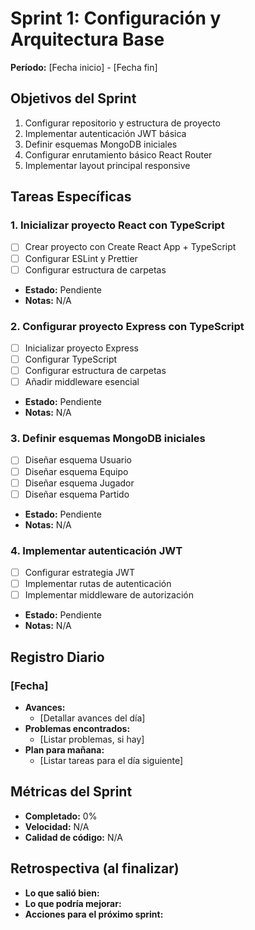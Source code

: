 # Sprint 1: Configuración y Arquitectura Base
**Período:** [Fecha inicio] - [Fecha fin]

## Objetivos del Sprint
1. Configurar repositorio y estructura de proyecto
2. Implementar autenticación JWT básica
3. Definir esquemas MongoDB iniciales
4. Configurar enrutamiento básico React Router
5. Implementar layout principal responsive

## Tareas Específicas

### 1. Inicializar proyecto React con TypeScript
- [ ] Crear proyecto con Create React App + TypeScript
- [ ] Configurar ESLint y Prettier
- [ ] Configurar estructura de carpetas
- **Estado:** Pendiente
- **Notas:** N/A

### 2. Configurar proyecto Express con TypeScript
- [ ] Inicializar proyecto Express
- [ ] Configurar TypeScript
- [ ] Configurar estructura de carpetas
- [ ] Añadir middleware esencial
- **Estado:** Pendiente
- **Notas:** N/A

### 3. Definir esquemas MongoDB iniciales
- [ ] Diseñar esquema Usuario
- [ ] Diseñar esquema Equipo
- [ ] Diseñar esquema Jugador
- [ ] Diseñar esquema Partido
- **Estado:** Pendiente
- **Notas:** N/A

### 4. Implementar autenticación JWT
- [ ] Configurar estrategia JWT
- [ ] Implementar rutas de autenticación
- [ ] Implementar middleware de autorización
- **Estado:** Pendiente
- **Notas:** N/A

## Registro Diario

### [Fecha]
- **Avances:**
  - [Detallar avances del día]
- **Problemas encontrados:**
  - [Listar problemas, si hay]
- **Plan para mañana:**
  - [Listar tareas para el día siguiente]

## Métricas del Sprint
- **Completado:** 0%
- **Velocidad:** N/A
- **Calidad de código:** N/A

## Retrospectiva (al finalizar)
- **Lo que salió bien:**
- **Lo que podría mejorar:**
- **Acciones para el próximo sprint:** 